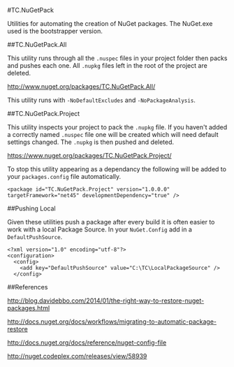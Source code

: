 #TC.NuGetPack

Utilities for automating the creation of NuGet packages.
The NuGet.exe used is the bootstrapper version.

##TC.NuGetPack.All

This utility runs through all the `.nuspec` files in your
project folder then packs and pushes each one. All `.nupkg`
files left in the root of the project are deleted.

http://www.nuget.org/packages/TC.NuGetPack.All/

This utility runs with `-NoDefaultExcludes` and `-NoPackageAnalysis`.

##TC.NuGetPack.Project

This utility inspects your project to pack the `.nupkg` file.
If you haven't added a correctly named `.nuspec` file one will
be created which will need default settings changed. The `.nupkg`
is then pushed and deleted.

https://www.nuget.org/packages/TC.NuGetPack.Project/

To stop this utility appearing as a dependancy the following
will be added to your `packages.config` file automatically.

```
<package id="TC.NuGetPack.Project" version="1.0.0.0" targetFramework="net45" developmentDependency="true" />
```

##Pushing Local

Given these utilities push a package after every build it is often
easier to work with a local Package Source. In your `NuGet.Config`
add in a `DefaultPushSource`.

```
<?xml version="1.0" encoding="utf-8"?>
<configuration>
  <config>
    <add key="DefaultPushSource" value="C:\TC\LocalPackageSource" />
  </config>
```
##References

http://blog.davidebbo.com/2014/01/the-right-way-to-restore-nuget-packages.html

http://docs.nuget.org/docs/workflows/migrating-to-automatic-package-restore

http://docs.nuget.org/docs/reference/nuget-config-file

http://nuget.codeplex.com/releases/view/58939





